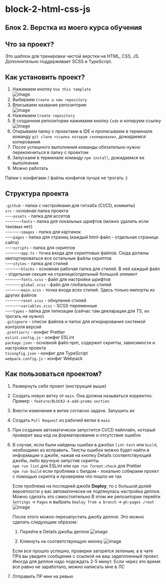 # block-2-html-css-js

## Блок 2. Верстка из моего курса обучения

## Что за проект?

Это шаблон для тренировки чистой верстки на HTML, CSS, JS. Дополнительно поддерживает SCSS и TypeScript.

## Как установить проект?

1. Нажимаем кнопку `Use this template`  
   ![image](https://github.com/user-attachments/assets/ce619ce2-833c-4fbb-9513-a33063abda02)
2. Выбираем `Create a new repository`
3. Вписываем название репозитория  
   ![image](https://github.com/user-attachments/assets/5b73d2f6-be4d-4fe3-a856-70586d6f4bb3)
4. Нажимаем `Create repository`
5. В созданном репозитории нажимаем кнопку `Code` и копируем ссылку  
   ![image](https://github.com/user-attachments/assets/eca31d67-8857-41f5-9071-a4c26e921ac6)
6. Открываем папку с проектами в IDE и прописываем в терминале команду `git clone <ссылка которую скопировали>`, дожидаемся копирования  
7. После успешного выполнения команды обязательно нужно переключиться в папку с проектом  
8. Запускаем в терминале команду `npm install`, дожидаемся ее выполнения
9. Можно работать

Папки с конфигами / файлы конфигов лучше не трогать :)

## Структура проекта

`.github` - папка с настройками для гитхаба (CI/CD, коммиты)  
`src` - основная папка проекта  
----`assets` - папка для ассетов  
--------`fonts` - папка для локальных шрифтов (можно удалить если таковых нет)  
--------`images` - папка для картинок  
----`pages` - папка для страниц (каждый html-файл - отдельная страница сайта)  
----`scripts` - папка для скриптов  
--------`app.ts` - точка входа для скриптовых файлов. Сюда должны импортироваться все остальные файлы скриптов  
----`styles` - папка для стилей  
--------`blocks` - основная рабочая папка для стилей. В ней каждый файл - отдельная секция на странице/отдельный большой элемент  
--------`fonts.scss` - файл для настройки шрифтов  
--------`global.scss` - файл для глобальных стилей  
--------`main.scss` - точка входа всех стилей. Здесь только импорты из других файлов  
--------`reset.scss` - обнуление стилей  
--------`variables.scss` - SCSS-переменные  
----`types` - папка для типизации (сейчас там декларации для TS, их трогать не нужно)  
`.gitignore` - список файлов и папок для игнорирования системой контроля версий  
`.prettierrc` - конфиг Prettier  
`eslint.config.js` - конфиг ESLint  
`package.json` - основной файл npm, содержит скрипты, зависимости и настройки проекта  
`tscongfig.json` - конфиг для TypeScript  
`webpack.config.js` - конфиг Webpack

## Как пользоваться проектом?

1. Развернуть себе проект (инструкция выше)
2. Создать новую ветку от `main`. Она должна называться корректно. Пример - `feature/BLOCK2-4-add-promo-section`
3. Внести изменения в ветке согласно задаче. Запушить их
4. Создать `Pull Request` из рабочей ветки в `main`
5. При создании автоматически запустится CI/CD пайплайн, который проверит ваш код на форматирование и отсутствие ошибок
6. В случае, если были найдены ошибки в джобах `lint-test` или `build`, необходимо из исправить.
   Тексты ошибок можно будет найти в информации о джобе, нажав на кнопку Details соответствующей джобы, либо вручную запустив скрипты  
   `npm run lint` для ESLint или `npm run format:check` для Prettier  
   `npm run build` eсли проблема с билдом - локально собираем проект с помощью скрипта и проверяем что пошло не так

   Если проблема на последней джобе **Deploy**, то с большой долей вероятности у вас автоматически не подтянулась настройка деплоя. Можно сделать это самостоятельно
   В этом же репозитории перейти `Settings` -> `Pages` и выбрать `Deploy from a branch` -> `gh-pages /root`
   ![image](https://github.com/user-attachments/assets/a60222c2-c237-4da1-b030-f7573785b88b)

   После этого можно перезапустить джобу деплоя. Это можно сделать следующим образом:

   1. Перейти в Details джобы деплоя
      ![image](https://github.com/user-attachments/assets/610f1d51-729c-4c9d-acd4-9e454fc27ea7)

   2. Кликнуть на соответствующую иконку
      ![image](https://github.com/user-attachments/assets/900fc18c-1d1f-451c-b313-dc625920cf86)

   Если все прошло успешно, проверки загорятся зеленым, а в чате ПРа вы увидите сообщение с ссылкой на ваш задеплоенный проект. Иногда для деплоя надо подождать 2-5 минут. Если через это время все равно не заработало, можно написать мне в ЛС

7. Отправить ПР мне на ревью
